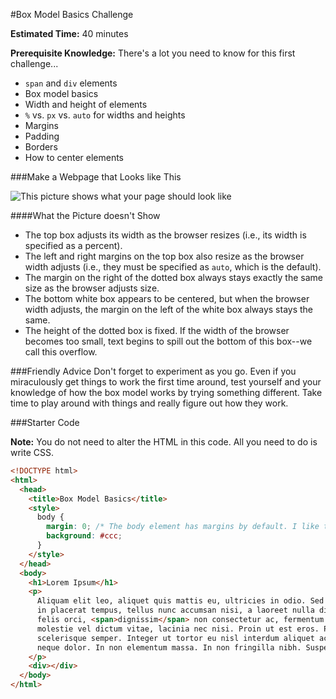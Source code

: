 #Box Model Basics Challenge

**Estimated Time:** 40 minutes

**Prerequisite Knowledge:** There's a lot you need to know for this first challenge...

* `span` and `div` elements
* Box model basics
* Width and height of elements
* `%` vs. `px` vs. `auto` for widths and heights
* Margins
* Padding
* Borders
* How to center elements

###Make a Webpage that Looks like This 

![This picture shows what your page should look like](http://christensenacademy.org/modules/css-layouts/challenges/box-model-basics-challenge.png)

####What the Picture doesn't Show

* The top box adjusts its width as the browser resizes (i.e., its width is specified as a percent).
* The left and right margins on the top box also resize as the browser width adjusts (i.e., they must be specified as `auto`, which is the default).
* The margin on the right of the dotted box always stays exactly the same size as the browser adjusts size. 
* The bottom white box appears to be centered, but when the browser width adjusts, the margin on the left of the white box always stays the same.
* The height of the dotted box is fixed. If the width of the browser becomes too small, text begins to spill out the bottom of this box--we call this overflow.

###Friendly Advice
Don't forget to experiment as you go. Even if you miraculously get things to work the first time around, test yourself and your knowledge of how the box model works by trying something different. Take time to play around with things and really figure out how they work.

###Starter Code

**Note:** You do not need to alter the HTML in this code. All you need to do is write CSS.

```html
<!DOCTYPE html>
<html>
  <head>
    <title>Box Model Basics</title>
    <style>
      body { 
        margin: 0; /* The body element has margins by default. I like to turn them off. */
        background: #ccc;
      }
    </style>
  </head>
  <body>
    <h1>Lorem Ipsum</h1>
    <p>
      Aliquam elit leo, aliquet quis mattis eu, ultricies in odio. Sed porttitor, ligula 
      in placerat tempus, tellus nunc accumsan nisi, a laoreet nulla diam sed neque. Praesent 
      felis orci, <span>dignissim</span> non consectetur ac, fermentum id lectus. Duis neque tortor, 
      molestie vel dictum vitae, lacinia nec nisi. Proin ut est eros. Proin commodo est vitae dui 
      scelerisque semper. Integer ut tortor eu nisl interdum aliquet ac sit amet odio. Proin ut 
      neque dolor. In non elementum massa. In non fringilla nibh. Suspendisse a tortor neque.
    </p>
    <div></div>
  </body>
</html>

```
